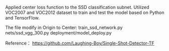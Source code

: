 Applied center loss function to the SSD classification subnet.
Utilized VOC2007 and VOC2012 dataset to train and test the model based on Python and TensorFlow.

The file modify in Origin to Center:
    train_ssd_network.py
    nets/ssd_vgg_300.py
    deployment/model_deploy.py

Reference： https://github.com/Laughing-Boy/Single-Shot-Detector-TF
